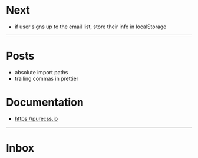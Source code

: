 # Next

* if user signs up to the email list, store their info in localStorage

---

# Posts

* absolute import paths
* trailing commas in prettier

# Documentation

* https://purecss.io

---

# Inbox
